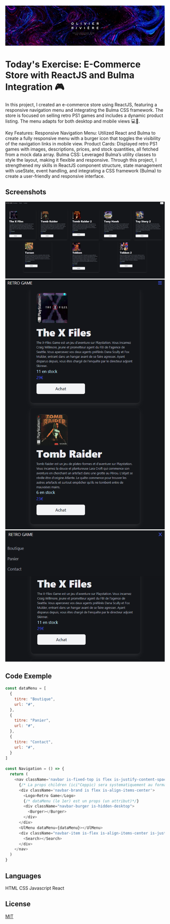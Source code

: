 
![Logo](./public/assets/img/logo_perso.jpg)


# Today's Exercise: E-Commerce Store with ReactJS and Bulma Integration 🎮

In this project, I created an e-commerce store using ReactJS, featuring a responsive navigation menu and integrating the Bulma CSS framework. The store is focused on selling retro PS1 games and includes a dynamic product listing. The menu adapts for both desktop and mobile views 💻📱.

Key Features:
Responsive Navigation Menu: Utilized React and Bulma to create a fully responsive menu with a burger icon that toggles the visibility of the navigation links in mobile view.
Product Cards: Displayed retro PS1 games with images, descriptions, prices, and stock quantities, all fetched from a mock data array.
Bulma CSS: Leveraged Bulma’s utility classes to style the layout, making it flexible and responsive.
Through this project, I strengthened my skills in ReactJS component structure, state management with useState, event handling, and integrating a CSS framework (Bulma) to create a user-friendly and responsive interface.


## Screenshots

![App Screenshot](./public/assets/img/Capture-ecran-1.png)
![App Screenshot](./public/assets/img/Capture-ecran-2.png)
![App Screenshot](./public/assets/img/Capture-ecran-3.png)


## Code Exemple
```javascript
const dataMenu = [
  {
    titre: "Boutique",
    url: "#",
  },
  {
    titre: "Panier",
    url: "#",
  },
  {
    titre: "Contact",
    url: "#",
  }
]

const Navigation = () => {
  return (
    <nav className='navbar is-fixed-top is flex is-justify-content-space-between'>
      {/* La props children (ici"Ceppic) sera systematiquement au format string */}
      <div className='navbar-brand is flex is-align-items-center'>
        <Logo>Retro Game</Logo>
        {/* dataMenu (le 1er) est un props (un attribut)*/}
        <div className="navbar-burger is-hidden-desktop">
          <Burger></Burger>
        </div>
      </div>
      <UlMenu dataMenu={dataMenu}></UlMenu>
      <div className="navbar-item is-flex is-align-items-center is-justify-content-flex-start is-hidden-touch">
        <Search></Search>
      </div>
    </nav>
  )
}
```
## Languages

HTML
CSS
Javascript
React
## License

[MIT](https://choosealicense.com/licenses/mit/)

